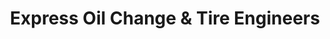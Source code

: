 ---
title: "Express Oil Change & Tire Engineers"
url: /kennesaw/express-oil-change-und-tire-engineers-cobb-parkway-northwest/
shop: Reifen
---